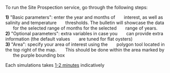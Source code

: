 To run the Site Prospection service, go through the following steps:  

**1)** "Basic parameters": enter the year and months of 
&nbsp;&nbsp;&nbsp;&nbsp;&nbsp;&nbsp;interest, as well as salinity and temperature 
&nbsp;&nbsp;&nbsp;&nbsp;&nbsp;&nbsp;thresholds. The bulletin will showcase the data
&nbsp;&nbsp;&nbsp;&nbsp;&nbsp;&nbsp;for the selected range of months for the selected
&nbsp;&nbsp;&nbsp;&nbsp;&nbsp;&nbsp;range of years.</br>
**2)** "Optional parameters": extra variables in case you 
&nbsp;&nbsp;&nbsp;&nbsp;&nbsp;&nbsp;can provide extra information (the default values 
&nbsp;&nbsp;&nbsp;&nbsp;&nbsp;&nbsp;are tuned for flat oysters)  
**3)** "Area": specify your area of interest using the 
&nbsp;&nbsp;&nbsp;&nbsp;&nbsp;&nbsp;polygon tool located in the top right of the map. 
&nbsp;&nbsp;&nbsp;&nbsp;&nbsp;&nbsp;This should be done within the area marked by 
&nbsp;&nbsp;&nbsp;&nbsp;&nbsp;&nbsp;the purple bounding box  

Each simulations takes <u>1-2 minutes</u> indicatively